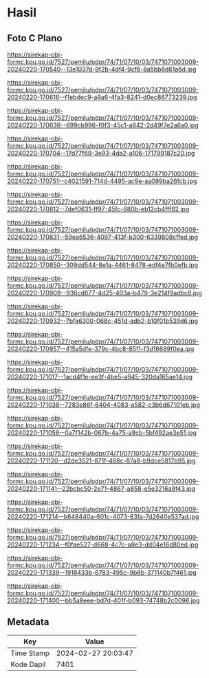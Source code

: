 # Hasil

## Foto C Plano

https://sirekap-obj-formc.kpu.go.id/7527/pemilu/pdpr/74/71/07/10/03/7471071003009-20240220-170540--13e1037d-9f2b-4df4-9cf6-8a5bb8d61a6d.jpg

https://sirekap-obj-formc.kpu.go.id/7527/pemilu/pdpr/74/71/07/10/03/7471071003009-20240220-170616--f1ebdec9-a9a6-4fa3-8241-d0ec86773239.jpg

https://sirekap-obj-formc.kpu.go.id/7527/pemilu/pdpr/74/71/07/10/03/7471071003009-20240220-170636--699cb996-f0f3-45c1-a842-2d49f7e2a6a0.jpg

https://sirekap-obj-formc.kpu.go.id/7527/pemilu/pdpr/74/71/07/10/03/7471071003009-20240220-170704--17d77f69-3e93-4da2-a106-171799187c20.jpg

https://sirekap-obj-formc.kpu.go.id/7527/pemilu/pdpr/74/71/07/10/03/7471071003009-20240220-170751--c4021591-714d-4495-ac9e-aa099ba26fcb.jpg

https://sirekap-obj-formc.kpu.go.id/7527/pemilu/pdpr/74/71/07/10/03/7471071003009-20240220-170812--7def0631-ff97-45fc-880b-eb12cb4fff92.jpg

https://sirekap-obj-formc.kpu.go.id/7527/pemilu/pdpr/74/71/07/10/03/7471071003009-20240220-170831--59ea6536-4097-413f-b300-6339808cffed.jpg

https://sirekap-obj-formc.kpu.go.id/7527/pemilu/pdpr/74/71/07/10/03/7471071003009-20240220-170850--309dd544-8e1a-4461-8478-edf4e7fb0efb.jpg

https://sirekap-obj-formc.kpu.go.id/7527/pemilu/pdpr/74/71/07/10/03/7471071003009-20240220-170909--936cd677-4d25-403a-b479-3e214f9adbc8.jpg

https://sirekap-obj-formc.kpu.go.id/7527/pemilu/pdpr/74/71/07/10/03/7471071003009-20240220-170932--7bfa6300-068c-451d-adb2-b10f01b539d6.jpg

https://sirekap-obj-formc.kpu.go.id/7527/pemilu/pdpr/74/71/07/10/03/7471071003009-20240220-170957--415a5dfe-379c-4bc8-85f1-f3d16689f0ea.jpg

https://sirekap-obj-formc.kpu.go.id/7527/pemilu/pdpr/74/71/07/10/03/7471071003009-20240220-171017--1acd4f1e-ee3f-4be5-a945-320da165ae14.jpg

https://sirekap-obj-formc.kpu.go.id/7527/pemilu/pdpr/74/71/07/10/03/7471071003009-20240220-171038--7283e86f-6404-4083-a582-c3b6d67101eb.jpg

https://sirekap-obj-formc.kpu.go.id/7527/pemilu/pdpr/74/71/07/10/03/7471071003009-20240220-171059--0a7f142b-067b-4a75-a9cb-5bf492ae3e51.jpg

https://sirekap-obj-formc.kpu.go.id/7527/pemilu/pdpr/74/71/07/10/03/7471071003009-20240220-171120--d2de3521-871f-468c-87a8-b9dce5817b95.jpg

https://sirekap-obj-formc.kpu.go.id/7527/pemilu/pdpr/74/71/07/10/03/7471071003009-20240220-171141--22bcbc50-2e71-4867-a858-e5e3216a9f43.jpg

https://sirekap-obj-formc.kpu.go.id/7527/pemilu/pdpr/74/71/07/10/03/7471071003009-20240220-171214--b648440a-601c-4073-83fa-7d2640e537ad.jpg

https://sirekap-obj-formc.kpu.go.id/7527/pemilu/pdpr/74/71/07/10/03/7471071003009-20240220-171234--f0fae527-d668-4c7c-a8e3-dd04e16d80ed.jpg

https://sirekap-obj-formc.kpu.go.id/7527/pemilu/pdpr/74/71/07/10/03/7471071003009-20240220-171339--1918433b-6783-495c-9b8b-371140b7f461.jpg

https://sirekap-obj-formc.kpu.go.id/7527/pemilu/pdpr/74/71/07/10/03/7471071003009-20240220-171400--bb5a8eee-bd7d-401f-b093-74748b2c0096.jpg


## Metadata

| Key        | Value               |
| ---------- | ------------------- |
| Time Stamp | 2024-02-27 20:03:47 |
| Kode Dapil | 7401                |



